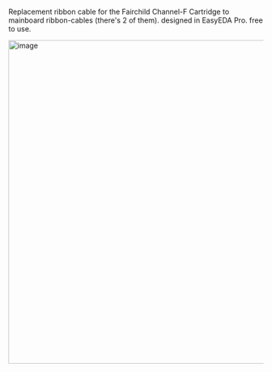 Replacement ribbon cable for the Fairchild Channel-F Cartridge to mainboard ribbon-cables (there's 2 of them).
designed in EasyEDA Pro.
free to use.

<img width="1905" height="640" alt="image" src="https://github.com/user-attachments/assets/41a483e6-ceef-46cd-8601-86ea4614c480" />

